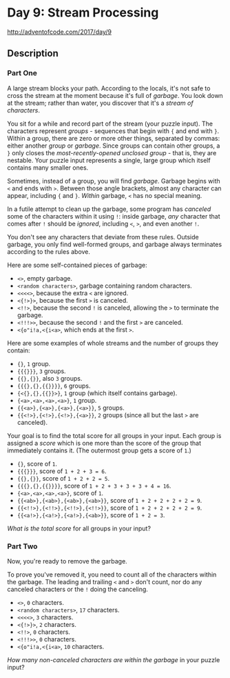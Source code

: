# Day 9: Stream Processing

http://adventofcode.com/2017/day/9

## Description

### Part One

A large stream blocks your path. According to the locals, it's not safe to <span title="&quot;Don't cross the streams!&quot;, they yell, even though there's only one. They seem to think they're hilarious.">cross the stream</span> at the moment because it's full of _garbage_. You look down at the stream; rather than water, you discover that it's a _stream of characters_.

You sit for a while and record part of the stream (your puzzle input). The characters represent _groups_ - sequences that begin with `{` and end with `}`. Within a group, there are zero or more other things, separated by commas: either another _group_ or _garbage_. Since groups can contain other groups, a `}` only closes the _most-recently-opened unclosed group_ - that is, they are nestable. Your puzzle input represents a single, large group which itself contains many smaller ones.

Sometimes, instead of a group, you will find _garbage_. Garbage begins with `<` and ends with `>`. Between those angle brackets, almost any character can appear, including `{` and `}`. _Within_ garbage, `<` has no special meaning.

In a futile attempt to clean up the garbage, some program has _canceled_ some of the characters within it using `!`: inside garbage, _any_ character that comes after `!` should be _ignored_, including `<`, `>`, and even another `!`.

You don't see any characters that deviate from these rules. Outside garbage, you only find well-formed groups, and garbage always terminates according to the rules above.

Here are some self-contained pieces of garbage:

*   `<>`, empty garbage.
*   `<random characters>`, garbage containing random characters.
*   `<<<<>`, because the extra `<` are ignored.
*   `<{!>}>`, because the first `>` is canceled.
*   `<!!>`, because the second `!` is canceled, allowing the `>` to terminate the garbage.
*   `<!!!>>`, because the second `!` and the first `>` are canceled.
*   `<{o"i!a,<{i<a>`, which ends at the first `>`.

Here are some examples of whole streams and the number of groups they contain:

*   `{}`, `1` group.
*   `{{{}}}`, `3` groups.
*   `{{},{}}`, also `3` groups.
*   `{{{},{},{{}}}}`, `6` groups.
*   `{<{},{},{{}}>}`, `1` group (which itself contains garbage).
*   `{<a>,<a>,<a>,<a>}`, `1` group.
*   `{{<a>},{<a>},{<a>},{<a>}}`, `5` groups.
*   `{{<!>},{<!>},{<!>},{<a>}}`, `2` groups (since all but the last `>` are canceled).

Your goal is to find the total score for all groups in your input. Each group is assigned a _score_ which is one more than the score of the group that immediately contains it. (The outermost group gets a score of `1`.)

*   `{}`, score of `1`.
*   `{{{}}}`, score of `1 + 2 + 3 = 6`.
*   `{{},{}}`, score of `1 + 2 + 2 = 5`.
*   `{{{},{},{{}}}}`, score of `1 + 2 + 3 + 3 + 3 + 4 = 16`.
*   `{<a>,<a>,<a>,<a>}`, score of `1`.
*   `{{<ab>},{<ab>},{<ab>},{<ab>}}`, score of `1 + 2 + 2 + 2 + 2 = 9`.
*   `{{<!!>},{<!!>},{<!!>},{<!!>}}`, score of `1 + 2 + 2 + 2 + 2 = 9`.
*   `{{<a!>},{<a!>},{<a!>},{<ab>}}`, score of `1 + 2 = 3`.

_What is the total score_ for all groups in your input?

### Part Two

Now, you're ready to remove the garbage.

To prove you've removed it, you need to count all of the characters within the garbage. The leading and trailing `<` and `>` don't count, nor do any canceled characters or the `!` doing the canceling.

*   `<>`, `0` characters.
*   `<random characters>`, `17` characters.
*   `<<<<>`, `3` characters.
*   `<{!>}>`, `2` characters.
*   `<!!>`, `0` characters.
*   `<!!!>>`, `0` characters.
*   `<{o"i!a,<{i<a>`, `10` characters.

_How many non-canceled characters are within the garbage_ in your puzzle input?
